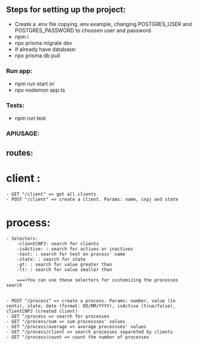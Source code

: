 ## Steps for setting up the project:

- Create a .env file copying .env.example, changing POSTGRES_USER and POSTGRES_PASSWORD to choosen user and password
- npm i
- npx prisma migrate dev
- if already have database:
- npx prisma db pull

### Run app:

- npm run start
  or
- npx nodemon app.ts

### Tests:

- npm run test

### APIUSAGE:

## routes:

# client :

    - GET "/client" => get all clients
    - POST "/client" => create a client. Params: name, cnpj and state

# process:

    - Selectors:
        -clientCNPJ: search for clients
        -isActive: : search for actives or inactives
        -text: : search for text on process' name
        -state: : search for state
        -gt: : search for value greater than
        -lt: : search for value smaller than

        ===>You can use these selectors for customizing the processes search


    - POST "/process" => create a process. Params: number, value (in cents), state, date (format: DD/MM/YYYY), isActive (true/false), clientCNPJ (created client)
    - GET "/process => search for processes
    - GET "/process/sum => sum processses' values
    - GET "/process/average => average processses' values
    - GET "/process/client => search processes separeted by clients
    - GET "/process/count => count the number of processes

